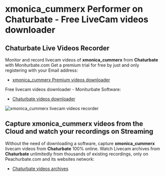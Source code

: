 # xmonica_cummerx Performer on Chaturbate - Free LiveCam videos downloader

## Chaturbate Live Videos Recorder

Monitor and record livecam videos of **xmonica_cummerx** from **Chaturbate** with Moniturbate.com
Get a premium trial for free by just and only registering with your Email address:
* [xmonica_cummerx Premium videos downloader](https://moniturbate.com/request-demo-licence-key.html)

Free livecam videos downloader - Moniturbate Software:
* [Chaturbate videos downloader](https://moniturbate.com/moniturbate-download-software.html)

![xmonica_cummerx livecam videos recorder](https://peachurnet.com/templates/moniturbate-software.png)


## Capture xmonica_cummerx videos from the Cloud and watch your recordings on Streaming

Without the need of downloading a software, capture **xmonica_cummerx** livecam videos from **Chaturbate** 100% online.
Watch Livecam archives from **Chaturbate** unlimitedly from thousands of existing recordings, only on Peachurbate.com and its websites network:
* [Chaturbate videos archives](https://peachurnet.com/)